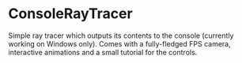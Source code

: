 # ConsoleRayTracer
Simple ray tracer which outputs its contents to the console (currently working on Windows only). Comes with a fully-fledged FPS camera, interactive animations and a small tutorial for the controls.
